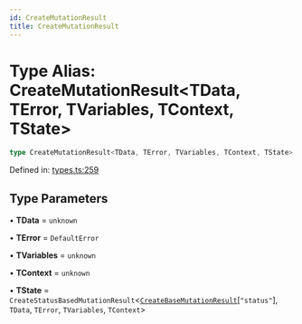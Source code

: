 ```yaml
---
id: CreateMutationResult
title: CreateMutationResult
---
```


<!-- DO NOT EDIT: this page is autogenerated from the type comments -->

# Type Alias: CreateMutationResult\<TData, TError, TVariables, TContext, TState\>

```ts
type CreateMutationResult<TData, TError, TVariables, TContext, TState> = BaseMutationNarrowing<TData, TError, TVariables, TContext> & MapToSignals<OmitKeyof<TState, keyof BaseMutationNarrowing, "safely">>;
```

Defined in: [types.ts:259](https://github.com/TanStack/query/blob/main/packages/angular-query-experimental/src/types.ts#L259)

## Type Parameters

• **TData** = `unknown`

• **TError** = `DefaultError`

• **TVariables** = `unknown`

• **TContext** = `unknown`

• **TState** = `CreateStatusBasedMutationResult`\<[`CreateBaseMutationResult`](../createbasemutationresult.md)\[`"status"`\], `TData`, `TError`, `TVariables`, `TContext`\>
